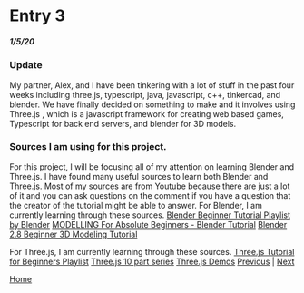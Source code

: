 # Entry 3
##### 1/5/20

### Update
My partner, Alex, and I have been tinkering with a lot of stuff in the past four weeks including three.js, typescript, java, javascript, c++, tinkercad, and blender. We have finally decided on something to make and it involves using Three.js , which is a javascript framework for creating web based games, Typescript for back end servers, and blender for 3D models. 

### Sources I am using for this project. 
For this project, I will be focusing all of my attention on learning Blender and Three.js. I have found many useful sources to learn both Blender and Three.js. Most of my sources are from Youtube because there are just a lot of it and you can ask questions on the comment if you have a question that the creator of the tutorial might be able to answer. 
For Blender, I am currently learning through these sources.
[Blender Beginner Tutorial Playlist by Blender](https://www.youtube.com/playlist?list=PLa1F2ddGya_-UvuAqHAksYnB0qL9yWDO6)
[MODELLING For Absolute Beginners - Blender Tutorial](https://www.youtube.com/watch?v=ICBP-7x7Chc)
[Blender 2.8 Beginner 3D Modeling Tutorial](https://www.youtube.com/watch?v=elUJCEC06r8)

For Three.js, I am currently learning through these sources. 
[Three.js Tutorial for Beginners Playlist](https://www.youtube.com/watch?v=uzkedMF-l4Q&list=PLbu98QxRH81KkLTN00OXhD8Y-pRVgTCnM)
[Three.js 10 part series](https://www.youtube.com/watch?v=YKzyhcyAijo)
[Three.js Demos](https://threejs.org/examples/#webgl_effects_peppersghost)
[Previous](entry02.md) | [Next](entry04.md)

[Home](../README.md)
